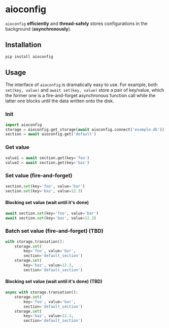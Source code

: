 # aioconfig

`aioconfig` **efficiently** and **thread-safely** stores configurations in the
background (**asynchronously**).

## Installation

```sh
pip install aioconfig
```

## Usage

The interface of `aioconfig` is dramatically easy to use.
For example, both `set(key, value)` and `await set(key, value)` store a pair of
key/value, which the former one is a fire-and-forget asynchronous function call
while the latter one blocks until the data written onto the disk.

### Init

```py
import aioconfig
storage = aioconfig.get_storage(await aioconfig.connect('example.db'))
section = await aioconfig.get('default')
```

### Get value

```py
value1 = await section.get(key='foo')
value2 = await section.get(key='baz')
```

### Set value (fire-and-forget)

```py
section.set(key='foo', value='bar')
section.set(key='baz', value=12.3)
```

#### Blocking set value (wait until it's done)

```py
await section.set(key='foo', value='bar')
await section.set(key='baz', value=12.3)
```

### Batch set value (fire-and-forget) (TBD)

```py
with storage.transation():
    storage.set(
        key='foo', value='bar',
        section='default_section')
    storage.set(
        key='baz', value=12.3,
        section='default_section')
```

#### Blocking set value (wait until it's done) (TBD)

```py
async with storage.transation():
    storage.set(
        key='foo', value='bar',
        section='default_section')
    storage.set(
        key='baz', value=12.3,
        section='default_section')
```

